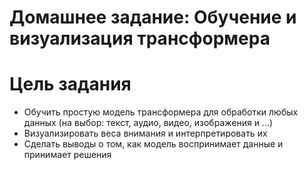 # Домашнее задание: Обучение и визуализация трансформера

# Цель задания
- Обучить простую модель трансформера для обработки любых данных (на выбор: текст, аудио, видео, изображения и ...)
- Визуализировать веса внимания и интерпретировать их
- Сделать выводы о том, как модель воспринимает данные и принимает решения
